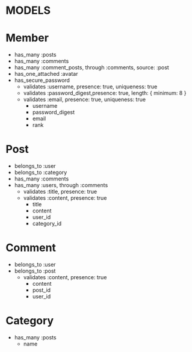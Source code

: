 # MODELS

# Member
  * has_many :posts
  * has_many :comments
  * has_many :comment_posts, through :comments, source: :post
  * has_one_attached :avatar
  * has_secure_password
    * validates :username, presence: true, uniqueness: true
    * validates :password_digest,presence: true, length: { minimum: 8 }
    * validates :email, presence: true, uniqueness: true
      * username
      * password_digest
      * email
      * rank

# Post
  * belongs_to :user
  * belongs_to :category
  * has_many :comments
  * has_many :users, through :comments
    * validates :title, presence: true
    * validates :content, presence: true
      * title
      * content
      * user_id
      * category_id

# Comment
  * belongs_to :user
  * belongs_to :post
    * validates :content, presence: true
      * content
      * post_id
      * user_id

# Category
  * has_many :posts
    * name

